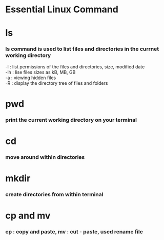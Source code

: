 Essential Linux Command
=======================

# ls
### ls command is used to list files and directories in the currnet working directory
-l : list permissions of the files and directories, size, modified date   
-lh : lise files sizes as kB, MB, GB   
-a : viewing hidden files   
-R : display the directory tree of files and folders   

# pwd
### print the current working directory on your terminal

# cd
### move around within directories

# mkdir
### create directories from within terminal

# cp and mv
### cp : copy and paste, mv : cut - paste, used rename file

